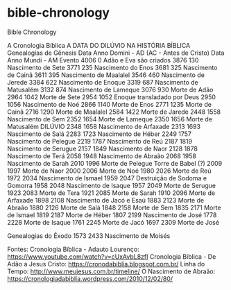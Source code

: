 # bible-chronology
Bible Chronology

A Cronologia Bíblica
A DATA DO DILÚVIO NA HISTÓRIA BÍBLICA
Genealogias de Gênesis
Data Anno Domini - AD (AC - Antes de Cristo)
Data Anno Mundi - AM
Evento 
4006
0
Adão e Eva são criados 
3876
130
Nascimento de Sete 
3771
235
Nascimento do Enos 
3681
325
Nascimento de Cainã 
3611
395
Nascimento de Maalalel 
3546
460
Nascimento de Jerede 
3384
622
Nascimento de Enoque 
3319
687
Nascimento de Matusalém
3132
874
Nascimento de Lameque 
3076
930
Morte de Adão
2964
1042
Morte de Sete
2954
1052
Enoque transladado por Deus
2950
1056
Nascimento de Noé
2866
1140
Morte de Enos
2771
1235
Morte de Cainã 
2716
1290 
Morte de Maalalel
2584
1422 
Morte de Jarede 
2448
1558
Nascimento de Sem
2352
1654 
Morte de Lameque
2350
1656
Morte de Matusalém 
DILÚVIO
2348
1658
Nascimento de Arfaxade
2313
1693
Nascimento de Salá
2283
1723
Nascimento de Héber
2249
1757
Nascimento de Pelegue
2219
1787
Nascimento de Reú
2187
1819
Nascimento de Serugue
2157
1849
Nascimento de Naor
2128
1878
Nascimento de Terá
2058
1948
Nascimento de Abraão
2068
1958 
Nascimento de Sarah 
2010
1996
Morte de Pelegue 
Torre de Babel (?) 
2009
1997
Morte de Naor 
2000
2006 
Morte de Noé 
1980
2026
Morte de Reú 
1972
2034 
Nascimento de Ismael 
1959
2047 
Destruição de Sodoma e Gomorra
1958
 2048 
Nascimento de Isaque
1957
2049 
Morte de Serugue
1923
2083 
Morte de Tera
1921
2085 
Morte de Sarah
1910
2096 
Morte de Arfaxade
1898
2108
Nascimento de Jacó e Esaú
1883
2123
Morte de Abraão 
1880
2126
Morte de Salá 
1848
2158
Morte de Sem 
1835
2171
Morte de Ismael 
1819
2187
Morte de Héber 
1807
2199
Nascimento de José 
1778
2228
Morte de Isaque 
1761
2245
Morte de Jacó
1697
2309
Morte de José

Genealogias do Êxodo
1573
2433
Nascimento de Moisés

Fontes:
Cronologia Bíblica - Adauto Lourenço: https://www.youtube.com/watch?v=cUxAvbL8zfI
Cronologia Bíblica - De Adão a Jesus Cristo: https://cronodabiblia.blogspot.com.br/
Linha do Tempo: http://www.meujesus.com.br/timeline/
O Nascimento de Abraão: https://cronologiadabiblia.wordpress.com/2010/12/02/80/

